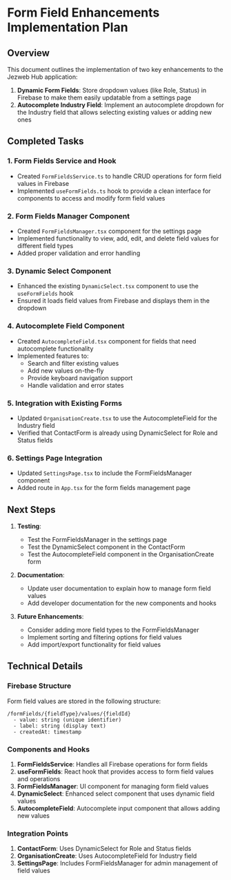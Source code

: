 # Form Field Enhancements Implementation Plan

## Overview

This document outlines the implementation of two key enhancements to the Jezweb Hub application:

1. **Dynamic Form Fields**: Store dropdown values (like Role, Status) in Firebase to make them easily updatable from a settings page
2. **Autocomplete Industry Field**: Implement an autocomplete dropdown for the Industry field that allows selecting existing values or adding new ones

## Completed Tasks

### 1. Form Fields Service and Hook

- Created `FormFieldsService.ts` to handle CRUD operations for form field values in Firebase
- Implemented `useFormFields.ts` hook to provide a clean interface for components to access and modify form field values

### 2. Form Fields Manager Component

- Created `FormFieldsManager.tsx` component for the settings page
- Implemented functionality to view, add, edit, and delete field values for different field types
- Added proper validation and error handling

### 3. Dynamic Select Component

- Enhanced the existing `DynamicSelect.tsx` component to use the `useFormFields` hook
- Ensured it loads field values from Firebase and displays them in the dropdown

### 4. Autocomplete Field Component

- Created `AutocompleteField.tsx` component for fields that need autocomplete functionality
- Implemented features to:
  - Search and filter existing values
  - Add new values on-the-fly
  - Provide keyboard navigation support
  - Handle validation and error states

### 5. Integration with Existing Forms

- Updated `OrganisationCreate.tsx` to use the AutocompleteField for the Industry field
- Verified that ContactForm is already using DynamicSelect for Role and Status fields

### 6. Settings Page Integration

- Updated `SettingsPage.tsx` to include the FormFieldsManager component
- Added route in `App.tsx` for the form fields management page

## Next Steps

1. **Testing**:
   - Test the FormFieldsManager in the settings page
   - Test the DynamicSelect component in the ContactForm
   - Test the AutocompleteField component in the OrganisationCreate form

2. **Documentation**:
   - Update user documentation to explain how to manage form field values
   - Add developer documentation for the new components and hooks

3. **Future Enhancements**:
   - Consider adding more field types to the FormFieldsManager
   - Implement sorting and filtering options for field values
   - Add import/export functionality for field values

## Technical Details

### Firebase Structure

Form field values are stored in the following structure:

```
/formFields/{fieldType}/values/{fieldId}
  - value: string (unique identifier)
  - label: string (display text)
  - createdAt: timestamp
```

### Components and Hooks

1. **FormFieldsService**: Handles all Firebase operations for form fields
2. **useFormFields**: React hook that provides access to form field values and operations
3. **FormFieldsManager**: UI component for managing form field values
4. **DynamicSelect**: Enhanced select component that uses dynamic field values
5. **AutocompleteField**: Autocomplete input component that allows adding new values

### Integration Points

1. **ContactForm**: Uses DynamicSelect for Role and Status fields
2. **OrganisationCreate**: Uses AutocompleteField for Industry field
3. **SettingsPage**: Includes FormFieldsManager for admin management of field values